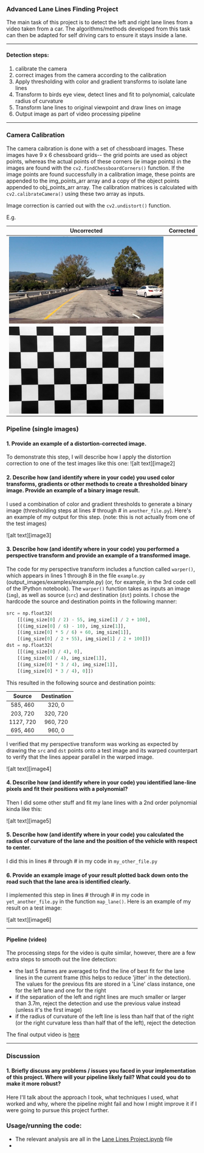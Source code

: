 ### Advanced Lane Lines Finding Project

The main task of this project is to detect the left and right lane lines from a video taken from a car. The algorithms/methods
developed from this task can then be adapted for self driving cars to ensure it stays inside a lane.

---

#### Detection steps:
1. calibrate the camera
2. correct images from the camera according to the calibration
3. Apply thresholding with color and gradient transforms to isolate lane lines
4. Transform to birds eye view, detect lines and fit to polynomial, calculate radius of curvature
5. Transform lane lines to original viewpoint and draw lines on image
6. Output image as part of video processing pipeline

---

### Camera Calibration

The camera caibration is done with a set of chessboard images. These images have 9 x 6 chessboard grids-- the grid points
are used as object points, whereas the actual points of these corners (ie image points) in the images are found with the `cv2.findChessboardCorners()`  function. If the image points are found successfully in a calibration image, these points are
appended  to the img_points_arr array and a copy of the object points appended to obj_points_arr array. The
calibration matrices is calculated with `cv2.calibrateCamera()` using these two array as inputs.

Image correction is carried out with the `cv2.undistort()` function.

E.g.

Uncorrected                |  Corrected                |
|:-------------------------:|:-------------------------:|
|![](https://github.com/wwymak/udacity-selfdrivingcar-nd/blob/master/CarND-Advanced-Lane-Lines/test_images/test1.jpg)  |  |![](https://github.com/wwymak/udacity-selfdrivingcar-nd/blob/master/CarND-Advanced-Lane-Lines/output_images/test1_camera_corrected.jpg)|![](https://github.com/wwymak/udacity-selfdrivingcar-nd/blob/master/CarND-Advanced-Lane-Lines/camera_cal/calibration1.jpg)  |
|![](https://github.com/wwymak/udacity-selfdrivingcar-nd/blob/master/CarND-Advanced-Lane-Lines/output_images/calibration1.jpg)|

### Pipeline (single images)

#### 1. Provide an example of a distortion-corrected image.

To demonstrate this step, I will describe how I apply the distortion correction to one of the test images like this one:
![alt text][image2]

#### 2. Describe how (and identify where in your code) you used color transforms, gradients or other methods to create a thresholded binary image.  Provide an example of a binary image result.

I used a combination of color and gradient thresholds to generate a binary image (thresholding steps at lines # through # in `another_file.py`).  Here's an example of my output for this step.  (note: this is not actually from one of the test images)

![alt text][image3]

#### 3. Describe how (and identify where in your code) you performed a perspective transform and provide an example of a transformed image.

The code for my perspective transform includes a function called `warper()`, which appears in lines 1 through 8 in the file `example.py` (output_images/examples/example.py) (or, for example, in the 3rd code cell of the IPython notebook).  The `warper()` function takes as inputs an image (`img`), as well as source (`src`) and destination (`dst`) points.  I chose the hardcode the source and destination points in the following manner:

```python
src = np.float32(
    [[(img_size[0] / 2) - 55, img_size[1] / 2 + 100],
    [((img_size[0] / 6) - 10), img_size[1]],
    [(img_size[0] * 5 / 6) + 60, img_size[1]],
    [(img_size[0] / 2 + 55), img_size[1] / 2 + 100]])
dst = np.float32(
    [[(img_size[0] / 4), 0],
    [(img_size[0] / 4), img_size[1]],
    [(img_size[0] * 3 / 4), img_size[1]],
    [(img_size[0] * 3 / 4), 0]])
```

This resulted in the following source and destination points:

| Source        | Destination   |
|:-------------:|:-------------:|
| 585, 460      | 320, 0        |
| 203, 720      | 320, 720      |
| 1127, 720     | 960, 720      |
| 695, 460      | 960, 0        |

I verified that my perspective transform was working as expected by drawing the `src` and `dst` points onto a test image and its warped counterpart to verify that the lines appear parallel in the warped image.

![alt text][image4]

#### 4. Describe how (and identify where in your code) you identified lane-line pixels and fit their positions with a polynomial?

Then I did some other stuff and fit my lane lines with a 2nd order polynomial kinda like this:

![alt text][image5]

#### 5. Describe how (and identify where in your code) you calculated the radius of curvature of the lane and the position of the vehicle with respect to center.

I did this in lines # through # in my code in `my_other_file.py`

#### 6. Provide an example image of your result plotted back down onto the road such that the lane area is identified clearly.

I implemented this step in lines # through # in my code in `yet_another_file.py` in the function `map_lane()`.  Here is an example of my result on a test image:

![alt text][image6]

---

#### Pipeline (video)

The processing steps for the video is quite similar, however, there are a few extra steps to smooth out the line detection:
* the last 5 frames are averaged to find the line of best fit for the lane lines in the current frame (this helps to reduce 'jitter'
in the detection). The values for the previous fits are stored in a 'Line' class instance, one for the left lane and one for the right
* if the separation of the left and right lines are much smaller or larger than 3.7m, reject the detection and
use the previous value instead (unless it's the first image)
* if the radius of curvature of the left line is less than half that of the right (or the right curvature less than half
    that of the left), reject the detection

The final output video is [here](https://github.com/wwymak/udacity-selfdrivingcar-nd/blob/master/CarND-Advanced-Lane-Lines/project_video_out_pipeplinev3all.mp4)

---

### Discussion

#### 1. Briefly discuss any problems / issues you faced in your implementation of this project.  Where will your pipeline likely fail?  What could you do to make it more robust?

Here I'll talk about the approach I took, what techniques I used, what worked and why, where the pipeline might fail and how I might improve it if I were going to pursue this project further.

### Usage/running the code:
- The relevant analysis are all in the [Lane Lines Project.ipynb](https://github.com/wwymak/udacity-selfdrivingcar-nd/blob/master/CarND-Advanced-Lane-Lines/Lane%20Lines%20Project.ipynb) file
-  
